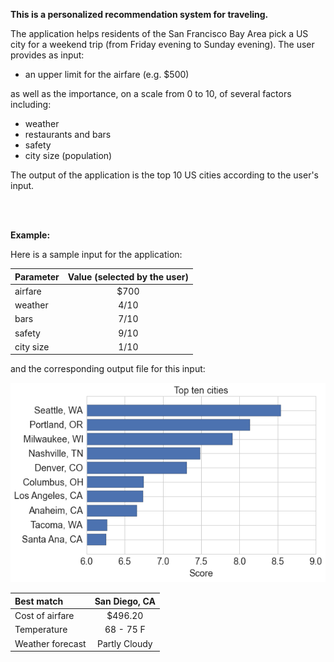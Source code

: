 **This is a personalized recommendation system for traveling.**

The application helps residents of the San Francisco Bay Area pick a US city for a weekend trip (from Friday evening to Sunday evening). The user provides as input:

* an upper limit for the airfare (e.g. $500)

as well as the importance, on a scale from 0 to 10, of several factors including:

* weather
* restaurants and bars
* safety
* city size (population)

The output of the application is the top 10 US cities according to the user's input.

<br>
<br>

**Example:**

Here is a sample input for the application:

<p align="center">

|Parameter    | Value (selected by the user) |
|:------------|:----------------------------:|
|airfare      |          $700                |
|weather      |          4/10                |
|bars         |          7/10                |
|safety       |          9/10                |
|city size    |          1/10                |

</p>

and the corresponding output file for this input:


<!--- ![](https://github.com/cedar10b/travelapp/blob/master/fig.png)  -->

<p align="center">
  <img src="https://github.com/cedar10b/travelapp/blob/master/fig.png">
</p>

<p align="center">

|Best match       | San Diego, CA |
|:----------------|:-------------:|
|Cost of airfare  | $496.20       |
|Temperature      | 68 - 75  F    |
|Weather forecast | Partly Cloudy |

</p>





